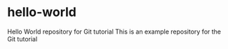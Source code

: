 # hello-world
Hello World repository for Git tutorial
This is an example repository for the Git tutorial